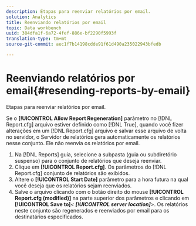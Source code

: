 ```yaml
---
description: Etapas para reenviar relatórios por email.
solution: Analytics
title: Reenviando relatórios por email
topic: Data workbench
uuid: 384dfa1f-6a72-4fef-886e-bf2290f5993f
translation-type: tm+mt
source-git-commit: aec1f7b14198cdde91f61d490a235022943bfedb

---
```



# Reenviando relatórios por email{#resending-reports-by-email}

Etapas para reenviar relatórios por email.

Se o **[!UICONTROL Allow Report Regeneration]** parâmetro no [!DNL Report.cfg] arquivo estiver definido como [!DNL True], quando você fizer alterações em um [!DNL Report.cfg] arquivo e salvar esse arquivo de volta no servidor, o Servidor de relatórios gera automaticamente os relatórios nesse conjunto. Ele não reenvia os relatórios por email.

1. Na [!DNL Reports] guia, selecione a subpasta (guia ou subdiretório suspenso) para o conjunto de relatórios que deseja reenviar.
1. Clique em **[!UICONTROL Report.cfg]**. Os parâmetros do [!DNL Report.cfg] conjunto de relatórios são exibidos.
1. Altere o **[!UICONTROL Start Date]** parâmetro para a hora futura na qual você deseja que os relatórios sejam reenviados.
1. Salve o arquivo clicando com o botão direito do mouse **[!UICONTROL Report.cfg (modified)]** na parte superior dos parâmetros e clicando em **[!UICONTROL Save to]***&lt; **[!UICONTROL server location]**>*.
Os relatórios neste conjunto são regenerados e reenviados por email para os destinatários especificados.
